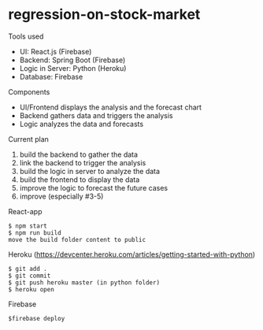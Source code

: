 # regression-on-stock-market

Tools used
* UI: React.js (Firebase)
* Backend: Spring Boot (Firebase)
* Logic in Server: Python (Heroku)
* Database: Firebase

Components
- UI/Frontend displays the analysis and the forecast chart
- Backend gathers data and triggers the analysis
- Logic analyzes the data and forecasts


Current plan
1. build the backend to gather the data
2. link the backend to trigger the analysis
3. build the logic in server to analyze the data
4. build the frontend to display the data
5. improve the logic to forecast the future cases
6. improve (especially #3-5)


React-app
```
$ npm start
$ npm run build
move the build folder content to public
```

Heroku (https://devcenter.heroku.com/articles/getting-started-with-python)
```
$ git add .
$ git commit
$ git push heroku master (in python folder)
$ heroku open
```

Firebase
```
$firebase deploy
```
